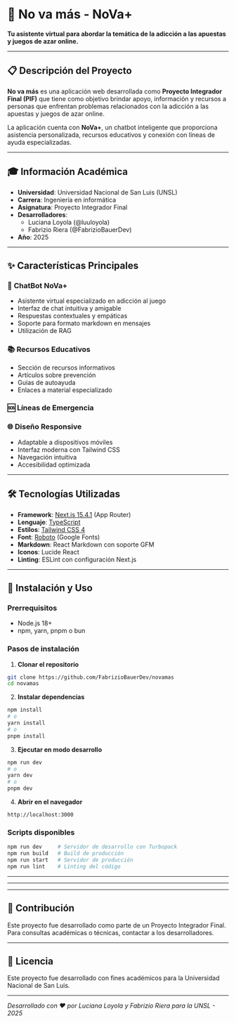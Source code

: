 # 🎯 No va más - NoVa+

**Tu asistente virtual para abordar la temática de la adicción a las apuestas y juegos de azar online.**

---

## 📋 Descripción del Proyecto

**No va más** es una aplicación web desarrollada como **Proyecto Integrador Final (PIF)** que tiene como objetivo brindar apoyo, información y recursos a personas que enfrentan problemas relacionados con la adicción a las apuestas y juegos de azar online.

La aplicación cuenta con **NoVa+**, un chatbot inteligente que proporciona asistencia personalizada, recursos educativos y conexión con líneas de ayuda especializadas.

---

## 🎓 Información Académica

- **Universidad**: Universidad Nacional de San Luis (UNSL)
- **Carrera**: Ingeniería en informática
- **Asignatura**: Proyecto Integrador Final
- **Desarrolladores**: 
  - Luciana Loyola (@luuloyola)
  - Fabrizio Riera (@FabrizioBauerDev)
- **Año**: 2025

---

## ✨ Características Principales

### 🤖 **ChatBot NoVa+**
- Asistente virtual especializado en adicción al juego
- Interfaz de chat intuitiva y amigable
- Respuestas contextuales y empáticas
- Soporte para formato markdown en mensajes
- Utilización de RAG

### 📚 **Recursos Educativos**
- Sección de recursos informativos
- Artículos sobre prevención
- Guías de autoayuda
- Enlaces a material especializado

### 🆘 **Líneas de Emergencia**

### 🌐 **Diseño Responsive**
- Adaptable a dispositivos móviles
- Interfaz moderna con Tailwind CSS
- Navegación intuitiva
- Accesibilidad optimizada

---

## 🛠️ Tecnologías Utilizadas

- **Framework**: [Next.js 15.4.1](https://nextjs.org/) (App Router)
- **Lenguaje**: [TypeScript](https://www.typescriptlang.org/)
- **Estilos**: [Tailwind CSS 4](https://tailwindcss.com/)
- **Font**: [Roboto](https://fonts.google.com/specimen/Roboto) (Google Fonts)
- **Markdown**: React Markdown con soporte GFM
- **Iconos**: Lucide React
- **Linting**: ESLint con configuración Next.js

---

## 🚀 Instalación y Uso

### Prerrequisitos
- Node.js 18+ 
- npm, yarn, pnpm o bun

### Pasos de instalación

1. **Clonar el repositorio**
```bash
git clone https://github.com/FabrizioBauerDev/novamas
cd novamas
```

2. **Instalar dependencias**
```bash
npm install
# o
yarn install
# o
pnpm install
```

3. **Ejecutar en modo desarrollo**
```bash
npm run dev
# o
yarn dev
# o
pnpm dev
```

4. **Abrir en el navegador**
```
http://localhost:3000
```

### Scripts disponibles

```bash
npm run dev     # Servidor de desarrollo con Turbopack
npm run build   # Build de producción
npm run start   # Servidor de producción
npm run lint    # Linting del código
```

---
<!-- 
## 📁 Estructura del Proyecto

```
novamas/
├── src/
│   ├── app/                    # App Router de Next.js
│   │   ├── layout.tsx         # Layout principal
│   │   ├── page.tsx           # Página de inicio
│   │   ├── globals.css        # Estilos globales
│   │   └── favicon.ico        # Favicon
│   ├── components/            # Componentes reutilizables
│   │   └── chat/             # Componentes del chat
│   │       └── chat-interface.tsx
│   └── ui/                   # Componentes de UI
│       ├── components/       # Componentes específicos
│       │   ├── footer.tsx    # Footer global
│       │   └── navbar.tsx    # Navegación principal
│       └── fonts.ts          # Configuración de fuentes
├── public/                   # Archivos estáticos
├── README.md                # Este archivo
├── package.json             # Dependencias y scripts
├── tailwind.config.js       # Configuración de Tailwind
├── tsconfig.json           # Configuración de TypeScript
└── next.config.ts          # Configuración de Next.js
``` -->

---

<!-- ## 🎯 Funcionalidades Implementadas

- ✅ **Página de inicio** con información del proyecto
- ✅ **Chat interactivo** con NoVa+
- ✅ **Sistema de navegación** responsive
- ✅ **Footer informativo** con enlaces útiles
- ✅ **Banner de emergencia** para ayuda inmediata
- ✅ **Tipografía optimizada** con Google Fonts
- ✅ **Diseño responsive** para móviles y desktop

---

## 🔗 Enlaces Importantes

- **Prevención UNSL**: [http://www.prevencionenadicciones.unsl.edu.ar/](http://www.prevencionenadicciones.unsl.edu.ar/)
- **Línea de Ayuda**: 1-800-AYUDA (disponible 24/7) -->

---

## 🤝 Contribución

Este proyecto fue desarrollado como parte de un Proyecto Integrador Final. Para consultas académicas o técnicas, contactar a los desarrolladores.

---

## 📄 Licencia

Este proyecto fue desarrollado con fines académicos para la Universidad Nacional de San Luis.

---
<!-- 
## 🆘 Soporte y Ayuda

Si tú o alguien que conoces necesita ayuda con problemas de juego:

- **Línea Nacional**: 1-800-AYUDA
- **Disponibilidad**: 24 horas, 7 días a la semana
- **Chat NoVa+**: Disponible en la aplicación
- **Recursos**: Sección de recursos en la web

--- -->

*Desarrollado con ❤️ por Luciana Loyola y Fabrizio Riera para la UNSL - 2025*
